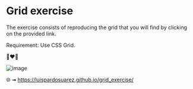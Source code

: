 # Grid exercise

The exercise consists of reproducing the grid that you will find by clicking on the provided link.

Requirement: Use CSS Grid.

🐻❤️🐻

![image](https://github.com/luispardosuarez/grid_exercise/assets/144243096/91ebb4e3-5aa5-4022-b935-b68bc36286a8)


🌐 ➟ https://luispardosuarez.github.io/grid_exercise/
